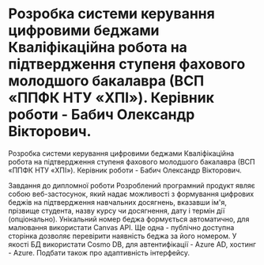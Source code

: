 # Розробка системи керування цифровими беджами Кваліфікаційна робота на підтвердження ступеня фахового молодшого бакалавра (ВСП «ППФК НТУ «ХПІ»). Керівник роботи - Бабич Олександр Вікторович.
Розробка системи керування цифровими беджами
Кваліфікаційна робота на підтвердження ступеня фахового молодшого бакалавра (ВСП «ППФК НТУ «ХПІ»). Керівник роботи - Бабич Олександр Вікторович.

Завдання до дипломної роботи
Розроблений програмний продукт являє собою веб-застосунок, який надає можливості з формування цифрових беджів на підтвердження навчальних досягнень, вказавши ім'я, прізвище студента, назву курсу чи досягнення, дату і термін дії (опціонально). Унікальний номер беджа формується автоматично, для малювання використати Canvas API. Ще одна - публічно доступна сторінка дозволяє перевірити наявність беджа за його номером. У якості БД використати Cosmo DB, для автентифікації - Azure AD, хостинг - Azure. Подбати також про адаптивність інтерфейсу.

